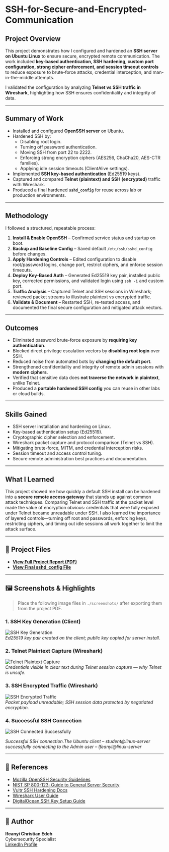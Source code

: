 # SSH-for-Secure-and-Encrypted-Communication

##  Project Overview
This project demonstrates how I configured and hardened an **SSH server on Ubuntu Linux** to ensure secure, encrypted remote communication. The work included **key-based authentication, SSH hardening, custom port configuration, strong cipher enforcement, and session timeout controls** to reduce exposure to brute-force attacks, credential interception, and man-in-the-middle attempts.

I validated the configuration by analyzing **Telnet vs SSH traffic in Wireshark**, highlighting how SSH ensures confidentiality and integrity of data.

---

##  Summary of Work
- Installed and configured **OpenSSH server** on Ubuntu.
- Hardened SSH by:
  - Disabling root login.
  - Turning off password authentication.
  - Moving SSH from port 22 to 2222.
  - Enforcing strong encryption ciphers (AES256, ChaCha20, AES-CTR families).
  - Applying idle session timeouts (ClientAlive settings).
- Implemented **SSH key-based authentication** (Ed25519 keys).
- Captured and compared **Telnet (plaintext) and SSH (encrypted)** traffic with Wireshark.
- Produced a final hardened **`sshd_config`** for reuse across lab or production environments.

---

##  Methodology
I followed a structured, repeatable process:

1. **Install & Enable OpenSSH** – Confirmed service status and startup on boot.  
2. **Backup and Baseline Config** – Saved default `/etc/ssh/sshd_config` before changes.  
3. **Apply Hardening Controls** – Edited configuration to disable root/password logins, change port, restrict ciphers, and enforce session timeouts.  
4. **Deploy Key-Based Auth** – Generated Ed25519 key pair, installed public key, corrected permissions, and validated login using `ssh -i` and custom port.  
5. **Traffic Analysis** – Captured Telnet and SSH sessions in Wireshark; reviewed packet streams to illustrate plaintext vs encrypted traffic.  
6. **Validate & Document** – Restarted SSH, re-tested access, and documented the final secure configuration and mitigated attack vectors.

---

##  Outcomes
- Eliminated password brute-force exposure by **requiring key authentication**.
- Blocked direct privilege escalation vectors by **disabling root login** over SSH.
- Reduced noise from automated bots by **changing the default port**.
- Strengthened confidentiality and integrity of remote admin sessions with **modern ciphers**.
- Verified that sensitive data does **not traverse the network in plaintext**, unlike Telnet.
- Produced a **portable hardened SSH config** you can reuse in other labs or cloud builds.

---

##  Skills Gained
- SSH server installation and hardening on Linux.  
- Key-based authentication setup (Ed25519).  
- Cryptographic cipher selection and enforcement.  
- Wireshark packet capture and protocol comparison (Telnet vs SSH).  
- Mitigating brute-force, MITM, and credential interception risks.  
- Session timeout and access control tuning.  
- Secure remote administration best practices and documentation.

---

##  What I Learned
This project showed me how quickly a default SSH install can be hardened into a **secure remote access gateway** that stands up against common attack techniques. Comparing Telnet and SSH traffic at the packet level made the value of encryption obvious: credentials that were fully exposed under Telnet became unreadable under SSH. I also learned the importance of layered controls—turning off root and passwords, enforcing keys, restricting ciphers, and timing out idle sessions all work together to limit the attack surface.

---

## 📂 Project Files
- **[View Full Project Report (PDF)](docs/SSH_Encryption_Communication_on_Ubuntu_Linux_Virtual_Machine.pdf)**  
- **[View Final sshd_config File](docs/sshd_config_file.pdf)**  

---

## 🖼 Screenshots & Highlights
> Place the following image files in `./screenshots/` after exporting them from the project PDF.

### 1. SSH Key Generation (Client)
![SSH Key Generation](images/Pubic_key_and_Private_key.png)  
*Ed25519 key pair created on the client; public key copied for server install.*

### 2. Telnet Plaintext Capture (Wireshark)
![Telnet Plaintext Capture](images/WIreshark_Telnetpng.png)  
*Credentials visible in clear text during Telnet session capture — why Telnet is unsafe.*

### 3. SSH Encrypted Traffic (Wireshark)
![SSH Encrypted Traffic](images/SSH_Encrypted_Traffic.png)  
*Packet payload unreadable; SSH session data protected by negotiated encryption.*

### 4. Successful SSH Connection
![SSH Connected Successfully](images/Successful_SSH_Conection.png)

*Successful SSH connection.The Ubuntu client – student@linux-server successfully connecting to the Admin user – Ifeanyi@linux-server*

---

## 🔗 References
- [Mozilla OpenSSH Security Guidelines](https://infosec.mozilla.org)
- [NIST SP 800-123: Guide to General Server Security](https://csrc.nist.gov/publications/detail/sp/800-123/final)
- [Vultr SSH Hardening Docs](https://docs.vultr.com)
- [Wireshark User Guide](https://www.wireshark.org/docs/wsug_html_chunked/)
- [DigitalOcean SSH Key Setup Guide](https://www.digitalocean.com/community/tutorials)

---

## 👤 Author
**Ifeanyi Christian Edeh**  
Cybersecurity Specialist  
[LinkedIn Profile](https://www.linkedin.com/in/ifeanyiedeh)






